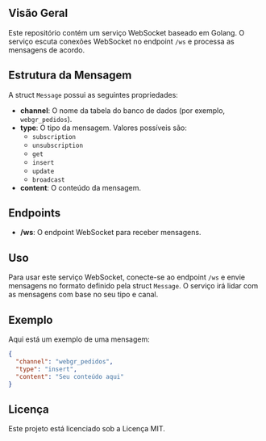 ## Visão Geral

Este repositório contém um serviço WebSocket baseado em Golang. O serviço escuta conexões WebSocket no endpoint `/ws` e processa as mensagens de acordo.

## Estrutura da Mensagem

A struct `Message` possui as seguintes propriedades:

- **channel**: O nome da tabela do banco de dados (por exemplo, `webgr_pedidos`).
- **type**: O tipo da mensagem. Valores possíveis são:
  - `subscription`
  - `unsubscription`
  - `get`
  - `insert`
  - `update`
  - `broadcast`
- **content**: O conteúdo da mensagem.

## Endpoints

- **/ws**: O endpoint WebSocket para receber mensagens.

## Uso

Para usar este serviço WebSocket, conecte-se ao endpoint `/ws` e envie mensagens no formato definido pela struct `Message`. O serviço irá lidar com as mensagens com base no seu tipo e canal.

## Exemplo

Aqui está um exemplo de uma mensagem:

```json
{
  "channel": "webgr_pedidos",
  "type": "insert",
  "content": "Seu conteúdo aqui"
}
```

## Licença

Este projeto está licenciado sob a Licença MIT.